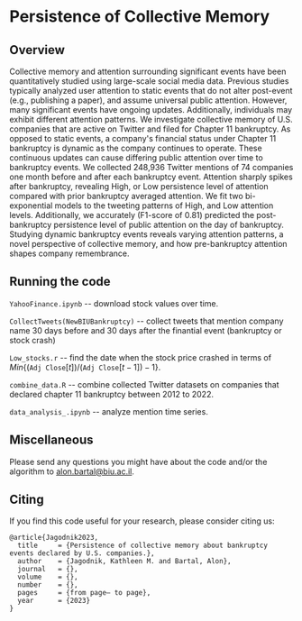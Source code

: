 # Persistence of Collective Memory

## Overview
Collective memory and attention surrounding significant events have been quantitatively studied using large-scale social media data. 
Previous studies typically analyzed user attention to static events that do not alter post-event (e.g., publishing a paper), and assume universal public attention.
However, many significant events have ongoing updates. 
Additionally, individuals may exhibit different attention patterns.
We investigate collective memory of U.S. companies that are active on Twitter and filed for Chapter 11 bankruptcy.
As opposed to static events, a company's financial status under Chapter 11 bankruptcy is dynamic as the company continues to operate.
These continuous updates can cause differing public attention over time to bankruptcy events.
We collected 248,936 Twitter mentions of 74 companies one month before and after each bankruptcy event.
Attention sharply spikes after bankruptcy, revealing High, or Low persistence level of attention compared with prior bankruptcy averaged  attention.
We fit two bi-exponential models to the tweeting patterns of High, and Low attention levels.
Additionally, we accurately (F1-score of 0.81) predicted the post-bankruptcy persistence level of public attention on the day of bankruptcy.
Studying dynamic bankruptcy events reveals varying attention patterns, a novel perspective of collective memory, and how pre-bankruptcy attention shapes company remembrance.

## Running the code

`YahooFinance.ipynb` -- download stock values over time.

`CollectTweets(NewBIUBankruptcy)` -- collect tweets that mention company name 30 days before and 30 days after the finantial event (bankruptcy or stock crash)

`Low_stocks.r` -- find the date when the stock price crashed in terms of $Min${(`Adj Close`$[t])$/(`Adj Close`$[t-1]) - 1$}.

`combine_data.R` -- combine collected Twitter datasets on companies that declared chapter 11 bankruptcy between 2012 to 2022.

`data_analysis_.ipynb` -- analyze mention time series.

## Miscellaneous
Please send any questions you might have about the code and/or the algorithm to alon.bartal@biu.ac.il.


## Citing
If you find this code useful for your research, please consider citing us:
```
@article{Jagodnik2023,
  title     = {Persistence of collective memory about bankruptcy events declared by U.S. companies.},
  author    = {Jagodnik, Kathleen M. and Bartal, Alon},
  journal   = {},
  volume    = {},
  number    = {},
  pages     = {from page– to page},
  year      = {2023}
}
